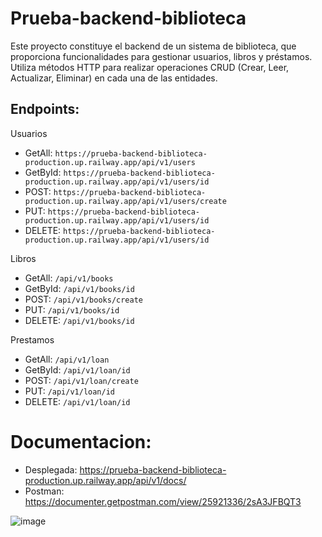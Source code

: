 # Prueba-backend-biblioteca

Este proyecto constituye el backend de un sistema de biblioteca, que proporciona funcionalidades para gestionar usuarios, libros y préstamos. Utiliza métodos HTTP para realizar operaciones CRUD (Crear, Leer, Actualizar, Eliminar) en cada una de las entidades.

## Endpoints:

Usuarios
- GetAll: `https://prueba-backend-biblioteca-production.up.railway.app/api/v1/users`
- GetById: `https://prueba-backend-biblioteca-production.up.railway.app/api/v1/users/id `
- POST: `https://prueba-backend-biblioteca-production.up.railway.app/api/v1/users/create`
- PUT: `https://prueba-backend-biblioteca-production.up.railway.app/api/v1/users/id`
- DELETE: `https://prueba-backend-biblioteca-production.up.railway.app/api/v1/users/id `

Libros
- GetAll: `/api/v1/books`
- GetById: `/api/v1/books/id`
- POST: `/api/v1/books/create`
- PUT: `/api/v1/books/id`
- DELETE: `/api/v1/books/id`

Prestamos
- GetAll: `/api/v1/loan`
- GetById: `/api/v1/loan/id`
- POST: `/api/v1/loan/create`
- PUT: `/api/v1/loan/id`
- DELETE: `/api/v1/loan/id`

# Documentacion: 
-  Desplegada: https://prueba-backend-biblioteca-production.up.railway.app/api/v1/docs/
- Postman:  https://documenter.getpostman.com/view/25921336/2sA3JFBQT3

![image](https://github.com/AfanJM/prueba-backend-biblioteca/assets/129919016/5edfd967-2541-4bdd-b519-2a950719b6ed)






